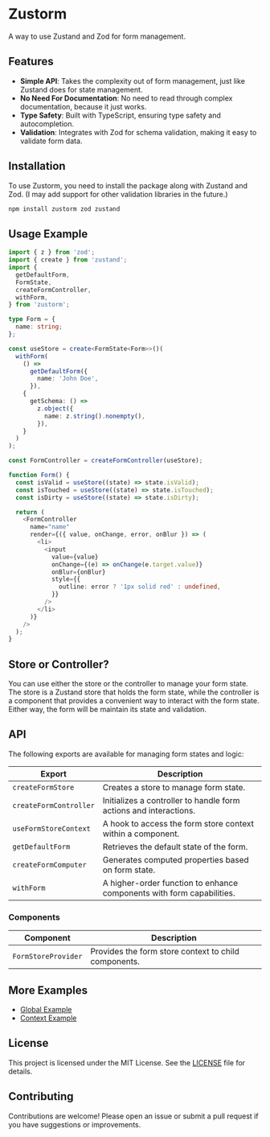 # Zustorm

A way to use Zustand and Zod for form management.

## Features

- **Simple API**: Takes the complexity out of form management, just like Zustand does for state management.
- **No Need For Documentation**: No need to read through complex documentation, because it just works.
- **Type Safety**: Built with TypeScript, ensuring type safety and autocompletion.
- **Validation**: Integrates with Zod for schema validation, making it easy to validate form data.

## Installation

To use Zustorm, you need to install the package along with Zustand and Zod. (I may add support for other validation libraries in the future.)

```bash
npm install zustorm zod zustand
```

## Usage Example

```typescript
import { z } from 'zod';
import { create } from 'zustand';
import {
  getDefaultForm,
  FormState,
  createFormController,
  withForm,
} from 'zustorm';

type Form = {
  name: string;
};

const useStore = create<FormState<Form>>()(
  withForm(
    () =>
      getDefaultForm({
        name: 'John Doe',
      }),
    {
      getSchema: () =>
        z.object({
          name: z.string().nonempty(),
        }),
    }
  )
);

const FormController = createFormController(useStore);

function Form() {
  const isValid = useStore((state) => state.isValid);
  const isTouched = useStore((state) => state.isTouched);
  const isDirty = useStore((state) => state.isDirty);

  return (
    <FormController
      name="name"
      render={({ value, onChange, error, onBlur }) => (
        <li>
          <input
            value={value}
            onChange={(e) => onChange(e.target.value)}
            onBlur={onBlur}
            style={{
              outline: error ? '1px solid red' : undefined,
            }}
          />
        </li>
      )}
    />
  );
}
```

## Store or Controller?

You can use either the store or the controller to manage your form state. The store is a Zustand store that holds the form state, while the controller is a component that provides a convenient way to interact with the form state. Either way, the form will be
maintain its state and validation.

## API

The following exports are available for managing form states and logic:

| Export                 | Description                                                           |
| ---------------------- | --------------------------------------------------------------------- |
| `createFormStore`      | Creates a store to manage form state.                                 |
| `createFormController` | Initializes a controller to handle form actions and interactions.     |
| `useFormStoreContext`  | A hook to access the form store context within a component.           |
| `getDefaultForm`       | Retrieves the default state of the form.                              |
| `createFormComputer`   | Generates computed properties based on form state.                    |
| `withForm`             | A higher-order function to enhance components with form capabilities. |

### Components

| Component           | Description                                          |
| ------------------- | ---------------------------------------------------- |
| `FormStoreProvider` | Provides the form store context to child components. |

## More Examples

- [Global Example](https://github.com/mooalot/zustorm/tree/main/examples/global)
- [Context Example](https://github.com/mooalot/zustorm/tree/main/examples/context)

## License

This project is licensed under the MIT License. See the [LICENSE](LICENSE) file for details.

## Contributing

Contributions are welcome! Please open an issue or submit a pull request if you have suggestions or improvements.
